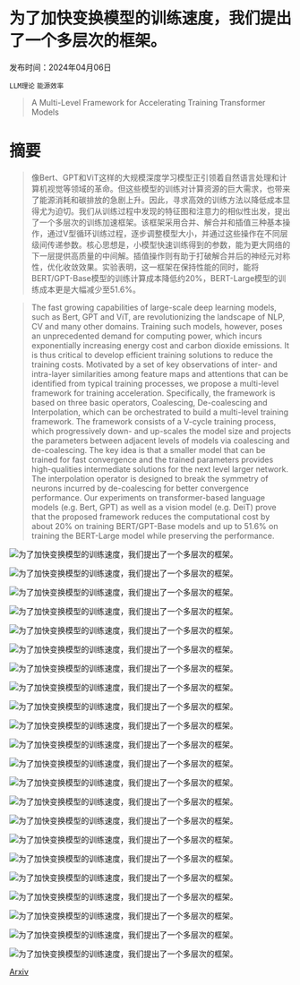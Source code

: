 # 为了加快变换模型的训练速度，我们提出了一个多层次的框架。

发布时间：2024年04月06日

`LLM理论` `能源效率`

> A Multi-Level Framework for Accelerating Training Transformer Models

# 摘要

> 像Bert、GPT和ViT这样的大规模深度学习模型正引领着自然语言处理和计算机视觉等领域的革命。但这些模型的训练对计算资源的巨大需求，也带来了能源消耗和碳排放的急剧上升。因此，寻求高效的训练方法以降低成本显得尤为迫切。我们从训练过程中发现的特征图和注意力的相似性出发，提出了一个多层次的训练加速框架。该框架采用合并、解合并和插值三种基本操作，通过V型循环训练过程，逐步调整模型大小，并通过这些操作在不同层级间传递参数。核心思想是，小模型快速训练得到的参数，能为更大网络的下一层提供高质量的中间解。插值操作则有助于打破解合并后的神经元对称性，优化收敛效果。实验表明，这一框架在保持性能的同时，能将BERT/GPT-Base模型的训练计算成本降低约20%，BERT-Large模型的训练成本更是大幅减少至51.6%。

> The fast growing capabilities of large-scale deep learning models, such as Bert, GPT and ViT, are revolutionizing the landscape of NLP, CV and many other domains. Training such models, however, poses an unprecedented demand for computing power, which incurs exponentially increasing energy cost and carbon dioxide emissions. It is thus critical to develop efficient training solutions to reduce the training costs. Motivated by a set of key observations of inter- and intra-layer similarities among feature maps and attentions that can be identified from typical training processes, we propose a multi-level framework for training acceleration. Specifically, the framework is based on three basic operators, Coalescing, De-coalescing and Interpolation, which can be orchestrated to build a multi-level training framework. The framework consists of a V-cycle training process, which progressively down- and up-scales the model size and projects the parameters between adjacent levels of models via coalescing and de-coalescing. The key idea is that a smaller model that can be trained for fast convergence and the trained parameters provides high-qualities intermediate solutions for the next level larger network. The interpolation operator is designed to break the symmetry of neurons incurred by de-coalescing for better convergence performance. Our experiments on transformer-based language models (e.g. Bert, GPT) as well as a vision model (e.g. DeiT) prove that the proposed framework reduces the computational cost by about 20% on training BERT/GPT-Base models and up to 51.6% on training the BERT-Large model while preserving the performance.

![为了加快变换模型的训练速度，我们提出了一个多层次的框架。](../../../paper_images/2404.07999/x1.png)

![为了加快变换模型的训练速度，我们提出了一个多层次的框架。](../../../paper_images/2404.07999/x2.png)

![为了加快变换模型的训练速度，我们提出了一个多层次的框架。](../../../paper_images/2404.07999/x3.png)

![为了加快变换模型的训练速度，我们提出了一个多层次的框架。](../../../paper_images/2404.07999/x4.png)

![为了加快变换模型的训练速度，我们提出了一个多层次的框架。](../../../paper_images/2404.07999/x5.png)

![为了加快变换模型的训练速度，我们提出了一个多层次的框架。](../../../paper_images/2404.07999/x6.png)

![为了加快变换模型的训练速度，我们提出了一个多层次的框架。](../../../paper_images/2404.07999/x7.png)

![为了加快变换模型的训练速度，我们提出了一个多层次的框架。](../../../paper_images/2404.07999/x8.png)

![为了加快变换模型的训练速度，我们提出了一个多层次的框架。](../../../paper_images/2404.07999/x9.png)

![为了加快变换模型的训练速度，我们提出了一个多层次的框架。](../../../paper_images/2404.07999/x10.png)

![为了加快变换模型的训练速度，我们提出了一个多层次的框架。](../../../paper_images/2404.07999/x11.png)

![为了加快变换模型的训练速度，我们提出了一个多层次的框架。](../../../paper_images/2404.07999/x12.png)

![为了加快变换模型的训练速度，我们提出了一个多层次的框架。](../../../paper_images/2404.07999/x13.png)

![为了加快变换模型的训练速度，我们提出了一个多层次的框架。](../../../paper_images/2404.07999/x14.png)

![为了加快变换模型的训练速度，我们提出了一个多层次的框架。](../../../paper_images/2404.07999/x15.png)

![为了加快变换模型的训练速度，我们提出了一个多层次的框架。](../../../paper_images/2404.07999/x16.png)

![为了加快变换模型的训练速度，我们提出了一个多层次的框架。](../../../paper_images/2404.07999/x17.png)

![为了加快变换模型的训练速度，我们提出了一个多层次的框架。](../../../paper_images/2404.07999/x18.png)

![为了加快变换模型的训练速度，我们提出了一个多层次的框架。](../../../paper_images/2404.07999/x19.png)

![为了加快变换模型的训练速度，我们提出了一个多层次的框架。](../../../paper_images/2404.07999/x20.png)

![为了加快变换模型的训练速度，我们提出了一个多层次的框架。](../../../paper_images/2404.07999/x21.png)

![为了加快变换模型的训练速度，我们提出了一个多层次的框架。](../../../paper_images/2404.07999/x22.png)

[Arxiv](https://arxiv.org/abs/2404.07999)